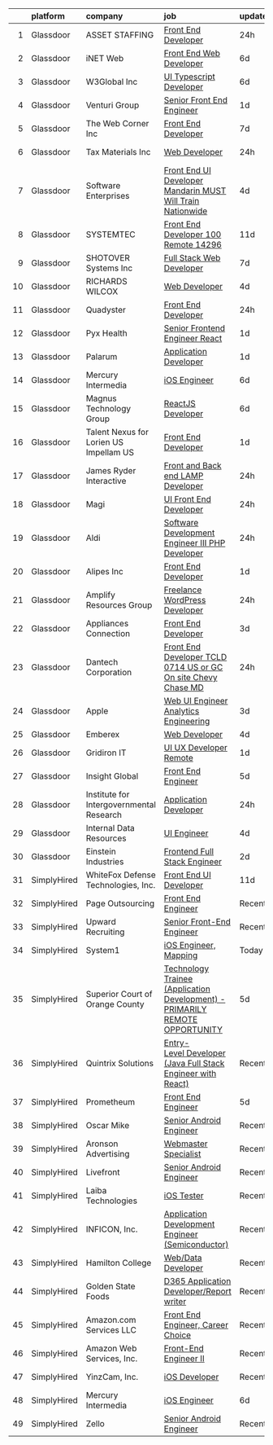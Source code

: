 

|    | platform    | company                                  | job                                                                                                                                                                                                                                                                                                                                                                                                                                                                                                                                                                                                                                                                                                                                                                                                                                                                                                                                                                                                                                                                                                                                                                                                                                                                                                                                                                         | update_time   | location                      |
|---:|:------------|:-----------------------------------------|:----------------------------------------------------------------------------------------------------------------------------------------------------------------------------------------------------------------------------------------------------------------------------------------------------------------------------------------------------------------------------------------------------------------------------------------------------------------------------------------------------------------------------------------------------------------------------------------------------------------------------------------------------------------------------------------------------------------------------------------------------------------------------------------------------------------------------------------------------------------------------------------------------------------------------------------------------------------------------------------------------------------------------------------------------------------------------------------------------------------------------------------------------------------------------------------------------------------------------------------------------------------------------------------------------------------------------------------------------------------------------|:--------------|:------------------------------|
|  1 | Glassdoor   | ASSET STAFFING                           | [Front End Developer](https://www.glassdoor.com/partner/jobListing.htm?pos=127&ao=1110586&s=58&guid=00000182cea5368eae1994e35df76ddb&src=GD_JOB_AD&t=SR&vt=w&ea=1&cs=1_b6b858c9&cb=1661324310591&jobListingId=1008088639664&cpc=334ABAF5D42DC775&jrtk=3-0-1gb7aadlukbn7801-1gb7aadmfjm5f800-95b562688a9fa1da--6NYlbfkN0AJKXzIKBK5A4Icsd-X245WBxvNnoj5lZwbXMrU7Kqokpie1q6NXPPYrRfUeJUwIsSVRVE_QNO7il45Mm1A1QQiVF6QBC5z8HIItpAqODfG4FLj0ekRzrWgr-VGjC0OI7jktkGBnsU2cWrswXhFEr3sbrHLXNk_UDg6lLDb2K6zTDi7_KB2meE89ImOIaS4Clrji9dcBUX1p5rP1TvoPmuiu9ABzTsm8HROKhDVjxnspsbEvQD1t80Lt-5rkEBH7A1_Id-yi9BBeQQ28qdei2S-lX0hRI_DhmjR2KZZQhcPlcEsplkqBx2DB6Jx0xWPDSi2wUm_7Bn9ZR-LY6Ft1GJkVEsnuQh5o6A2qE7SA-W75yGDTYm3kdUfFoJSsPOfGjezqi1T5cECXzcOe9N3w1y0uSy-zBnOwxHh-fV-vTyLHg3WJJt7abA_5EOcmkVtb1r8LneB706vGWA--BdgCH3vhJn5cMhjcqKW4RRf2-k063m-YGUMVxkVE0p-lfHGnVKwtMrRxQWuEg%3D%3D)                                                                                                                                                                                                                                                                                                                                                                                                                                                                                                  | 24h           | Remote                        |
|  2 | Glassdoor   | iNET Web                                 | [Front End Web Developer](https://www.glassdoor.com/partner/jobListing.htm?pos=122&ao=1110586&s=58&guid=00000182cea5368eae1994e35df76ddb&src=GD_JOB_AD&t=SR&vt=w&ea=1&cs=1_6a3fffe2&cb=1661324310591&jobListingId=1008076715423&cpc=F5E96E35A1725171&jrtk=3-0-1gb7aadlukbn7801-1gb7aadmfjm5f800-e1afe08bf094d9c3--6NYlbfkN0D4nuovUOU2dPryPr7-xanE7ZFWASvaSyNm3BqXIbrO0npDAFoAgEQsIqhxzWfd8G1kl1grHJh7g2HREcdzD7LBxgPRZeggaHYtWi60JnumK6bENs7eqncqBihIPEPLH3R0U1ECBzjNcoZl_rX4BoRnl5Toa5PfKd3LVBcbntWZM5T9bZqSaYpCsIpSkS2OWyLi9L8jH2pn4KkPTTnF9WdJWM51c5qQ_ASvQO9Dmv1iV2m3KaYra4-mEku3Jr67YGVCDZGEHVAhr9UcM6ToT1NWhulVOiUZjHaqTre1hGfKYZomaeDNuW3m7xp8ajpCjZ6DsV447T4kP2l4pNZN4HfliAQpn69pMSO5Opb49tzoOsuOvaBoUrN1B4JUBMxQBv6K907P_HKkNTG9QvToL19QUTAuYxYM8hWZ88llI9lhVcFFxtpFsUZdinA8pIx_Zrjt6oHoa3IaOD1TDbW7lMXRRxDwDsS_XozmZuds_091CykDrZP72C-01ombiCj69XQ%3D)                                                                                                                                                                                                                                                                                                                                                                                                                                                                                                            | 6d            | Waukesha, WI                  |
|  3 | Glassdoor   | W3Global Inc                             | [UI Typescript Developer](https://www.glassdoor.com/partner/jobListing.htm?pos=126&ao=1110586&s=58&guid=00000182cea5368eae1994e35df76ddb&src=GD_JOB_AD&t=SR&vt=w&ea=1&cs=1_7883515b&cb=1661324310591&jobListingId=1008076984248&cpc=AC285F3A3ECA6BB0&jrtk=3-0-1gb7aadlukbn7801-1gb7aadmfjm5f800-7eb5e0fa3ae37b89--6NYlbfkN0DQr0I1mkHTYCHIQl-Z2q2GFo8_WIakD9g7JG9Jpso0F1szWHTNQT333qdHOIIMC5UgfDLxz8-ogLHAOCzTqh250a8z8rF1mFpfUtxGhvE-7e72VsuOXyqCZN1bjgUFNIrdl4JVhVrlrSyNgw7h6F0Tlab1nqveFIrEOMwL1iobBJD-voIc1MGALDfL_nSHFr83kwK__L2WADBl5JYON0veLLXXRuqg_qbHBVsve5y3wpfkbAbG2FI_A-gVrRLbEYQZn_olVk8pDz_NlVU-j5QzTfg6mLkeBmlLYJUhblMvMvhEU311oXy6oJhQTPksvWI1tb6Aerbaj_QRiadosjJ0I33C1gFkdqpyqDGn003M0HVa2FwclIYqhjYNyx2f-pDauWeKK0xCNf-GOXH_wRatMo3_ICmemaetWUc5uJ5_4lSIHOQ8aakdm7SnzW0o_qFnzhyu_0TBrGMFcilt4Pz2L_4NNtMZR3hPKSkQuaLLOmwtbYjiwhPO5zBSKz6J8-iyi99lxylxF1xbVb1GCyZ8V3g4Gqe5mJi3HVk7sDAirlNzH_JBrAunr4eym46q2zgFsIA2XlpY-40zvkoblTHB)                                                                                                                                                                                                                                                                                                                                                                                                                          | 6d            | Remote                        |
|  4 | Glassdoor   | Venturi Group                            | [Senior Front End Engineer](https://www.glassdoor.com/partner/jobListing.htm?pos=113&ao=1110586&s=58&guid=00000182cea5368eae1994e35df76ddb&src=GD_JOB_AD&t=SR&vt=w&ea=1&cs=1_d702c424&cb=1661324310590&jobListingId=1008085897055&cpc=45DC3EB807283E85&jrtk=3-0-1gb7aadlukbn7801-1gb7aadmfjm5f800-92df79af4ac2270a--6NYlbfkN0DiMBqcaSMT8lrn_viPgFID_2aewekq0duxyJS2DdWDl6I0UnuoC7mcAdBs-ATn3cQTvSNqopEyqdcJZKsRzjnc83Ap_hz95iKF90VetevFzWL_xI1-inSETAN_iCtUuSpFj-UIcsQqsd4Zubg21nbBqj9KRYk3Bm7kavfNWcDqxW9AWj5NafvIG3i9ZvTO10tLykRH6unLPoSBAHd-LEda8C__i2dimcVVwymcNFS5ViYRxR8fPNVW3_UFQ8LyN-CkLZHVMJp0Gs_ZcZydIcEgcRUJymfQZ6_EOVANqesON5FXa39_YdxtYdHa_syp0UWog45Nh9oEkFmZQ_ARjWPVjObkGyTqsD30a6F2c-h9NEtkF3ObhO5nzC0DHbEFA3QIhpCbXYG779PCuB_WXwuK-QvAOIP6pzeHCz_3ZCCPARx8WRtumInthJVTi5n_adMci4l4VNMouyFbA-GTM817CjPSXgjAIRSdZrmwGRisGiw_NNiNHvIaowzDg5AreKXfsJ07ZSWkF66r5zbvqvir)                                                                                                                                                                                                                                                                                                                                                                                                                                                                                        | 1d            | Remote                        |
|  5 | Glassdoor   | The Web Corner  Inc                      | [Front End Developer](https://www.glassdoor.com/partner/jobListing.htm?pos=110&ao=1110586&s=58&guid=00000182cea5368eae1994e35df76ddb&src=GD_JOB_AD&t=SR&vt=w&ea=1&cs=1_c80d60d0&cb=1661324310589&jobListingId=1008075004536&cpc=C3517E2410EFB392&jrtk=3-0-1gb7aadlukbn7801-1gb7aadmfjm5f800-48c353dd0c5ea62a--6NYlbfkN0BstpAt4ytprbiY73V67hgGcfMl37EARYc5y3kMtawt-TF6Y0QC3ud40bvdLQHO1r2IsD_jNiyYF5xDtIvpVfP42YIfBXGI2665V7-mWD_5MhpG_9RwpxekNMVH4TKY8zzoSyoyrNkmdakqfJ0wDWDMeuSNUHi_MaVMobHjCmLnJOoijk4DOJbfAUB-zNuw2lLmqlP0zhyPZfZ9QTmctp8q5t3PjHFBg202X2ROqEoMoKMqWQGXznw_HzdQ-27rI7uYsWIH7Ih6WwrkcXvXWTZ4fUWWzIebTriFb3i-q87bRytewqvZlegwJ4jHhGzsToCvYch4y2yPBT51-g2AvXAGy8NoikKizgPlF5JHZa8xWwwqBOSSoWFvd0wJsjH8l7mf3u_3XAi0-PMJG-WssO7XRCmSWtbajZVpHGerynMgmhxS8xAUY30QXwIZVxVsEj06QgbqRwOKlblN8x7kGpD7WZplet1tl4_8bB-oMIEnigkW9qBbNG1jHM7wObCIIqg%3D)                                                                                                                                                                                                                                                                                                                                                                                                                                                                                                                | 7d            | Sherman Oaks, CA              |
|  6 | Glassdoor   | Tax Materials  Inc                       | [Web Developer](https://www.glassdoor.com/partner/jobListing.htm?pos=108&ao=1110586&s=58&guid=00000182cea5368eae1994e35df76ddb&src=GD_JOB_AD&t=SR&vt=w&ea=1&cs=1_738a211c&cb=1661324310589&jobListingId=1008088820343&cpc=2187E14FC6F1B769&jrtk=3-0-1gb7aadlukbn7801-1gb7aadmfjm5f800-ff904f0bc59ae959--6NYlbfkN0AY4guaBc_odNxnJHTncvfwFu86WvDwtbc_K-gSZc1x5JgWc1BUXLHAplRWsZ1pMzS_RbXe1-vUGQASMKOZ1GMhwY2WeQcEr5Nou2k-pCO7CgkWmcvIFPrN8OM7i3OlfX4GR7G7HFyM4uqrS2L3ZS5UDOBwzfslnndA3BG668KOMYx9uHsLJDWyCa78kBsr_nDHV579G4OOZazgFZNa-YOJxIF7f1jjqmAVDsxSbiKZPBHbtfgGqwjIVqkL16W3NvcFYHnhR00XO9CHGXGLZjmm9TTFK_JuVr4vzSCHyofU6x-EWyQ6gm_L0HBJ0unIMWXhyPw8-zFTMbT3PXyJPgmEn-DRb78-deq1eCC9MY_FIF-dasnsB2zyDP0XQYi8eWq1SCi8uIsw7pQq3pmAeY_lqDPXo4at6ZDguGNf6dErSA9MERUso73deqNbW4hG60SBic7Xqfm3ZiEFYDtsl1f9wLlhg-6L7RMJnuo8NimlpY5qF0i3zV701qnRwNnB6u-FQ2A5xDq0VQ%3D%3D)                                                                                                                                                                                                                                                                                                                                                                                                                                                                                                        | 24h           | Minnetonka, MN                |
|  7 | Glassdoor   | Software Enterprises                     | [Front End   UI Developer  Mandarin MUST   Will Train   Nationwide ](https://www.glassdoor.com/partner/jobListing.htm?pos=125&ao=1110586&s=58&guid=00000182cea5368eae1994e35df76ddb&src=GD_JOB_AD&t=SR&vt=w&ea=1&cs=1_f3f121e7&cb=1661324310591&jobListingId=1008080649477&cpc=FB7E4A1762AE5BEC&jrtk=3-0-1gb7aadlukbn7801-1gb7aadmfjm5f800-0631e75877d32927--6NYlbfkN0AHmj6r92eo4pY9DVaC3LlXrvcggUKFOutqBW8LAG9ouib6sIYkKIODev7sWq2W3HUvUa_xKVz02-qQN-J2Xd4_-BJ-EmrxU7i9q5imflsmEJWZyZCcTKwa1qk4nL6itqn7PqlzM6U0ghmJooHcWzEPBmpTSprOw-tJk2-ip_YLCeAX-cPs7PaxExGP_LBun0sO-794D7Gxmx1cODjswjOyrpAXfLj8-Mkwd0x2aN-qGGL2vPO03UJ611D6ZNyjnTRU5artWU1Mke5OsCBy5Yaghsr69kNalmVYmdC2ThF3mEBjCmyngV16Mro52wuOLrxvGiuc1POkadYbj5wB5gtDYgxFAFnWa1qZbaN68bdorzz4C8YMqr-y02wtnIeyTWYywmMfLSEjCnY200Rzq8WuPwjHonVVz3zDxrVlGtYmfP3ZmmVChHKWnnxAFv79ipFI8Xiwlors4nlrE__DPED-vstHTV2eHq8HGlJuxxDZuGArMj9LSSjfNG1B9s2AF53bVGSU8xwD2JMS7a5gsR7DACUWaZVKV6kIMj3O8u3nY9FGP8OdQlM1)                                                                                                                                                                                                                                                                                                                                                                                                               | 4d            | Seattle, WA                   |
|  8 | Glassdoor   | SYSTEMTEC                                | [Front End Developer   100  Remote  14296](https://www.glassdoor.com/partner/jobListing.htm?pos=120&ao=1110586&s=58&guid=00000182cea5368eae1994e35df76ddb&src=GD_JOB_AD&t=SR&vt=w&ea=1&cs=1_f5a02abd&cb=1661324310590&jobListingId=1008068419496&cpc=654405A9B1E0A9F5&jrtk=3-0-1gb7aadlukbn7801-1gb7aadmfjm5f800-c802474de153f533--6NYlbfkN0CNeHUGD7Ue-b3jekiDNDEjo8IY_lj4hSgB0hvmEtWZMBpDCaCGlbtOmcLf53Zw-H2qYkxYRBy8xB7fSljhdNLhtpk99JtVkv2rWa--SfTlNuyEOGlNXQXxswioE7Y57ILvSqd3s2Zg6KUtJWFi4C9sOkwD_WZTBQKgbBIZ_UGbYBc25CTqrSaJchDjp-gAWbZ9J_61j_SNngytfcvbRMOuSJw7eBCCUCTgMSRNgwye0IW_8W6CeHSvuDHeQuyBVMDMV99oUYV47AqkWV3oMFIitYlIJflWKRbqFitfK2foJY0s2iIhW8ANY34RTyFViuTmF_mNExguyFbhFb3RQTIjzL6MBzjI3w6h9ytlzBf3aX9DX74oTWB2L3O4kckIvfRvobzpDrPCuEt0pobZYl7WeMc7oRjpXcXb0dTQeFlbYJOWE8so-pkc7Sb1iaQqwb8grxm-JxYbqnamoezMBvQp--cFi5iUq7BhYgNC3K9M5oyGPr1vD1JlKLg6ZBfluBUhIT3jaQSPKfFJpUv2hPCZ)                                                                                                                                                                                                                                                                                                                                                                                                                                                                         | 11d           | Remote                        |
|  9 | Glassdoor   | SHOTOVER Systems  Inc                    | [Full Stack Web Developer](https://www.glassdoor.com/partner/jobListing.htm?pos=104&ao=1110586&s=58&guid=00000182cea5368eae1994e35df76ddb&src=GD_JOB_AD&t=SR&vt=w&ea=1&cs=1_82087447&cb=1661324310588&jobListingId=1008074138955&cpc=41F4513DE90102B9&jrtk=3-0-1gb7aadlukbn7801-1gb7aadmfjm5f800-2d895accc135362b--6NYlbfkN0DxCZnDliWW_rcfMLoVO_wJl195BLjL9Hk8YTc5obIwJog0nCMHC8jWpQDOTd4db4w_GGHYxVVMXi6y1M1mHI6o1uxsov-4lWwoolj_XfUd7HOA09E6u1eSmRyNIBnwGz69pzdqXzIhT_M5Sr4xt_uMbVy_96C_07Yo99bBhBrJHvDqivjbaJRnyi9QIVEBtqf86DmU8U4AbFSLc82cy7XQmpnH7JQIUHeFfTuCFAC6hTzWh2y_3SY483uyh3Ny4SWw30Oi_grcG8wQYF-F66DbEqc0rRE_iPuS4mWGe_1Ecj1tihQVhA0XLs_NYJEWfIHswnJEOPkMaY5XunKxx20V2RYe4O2DoFduWoYMg3rmvmx71LK5RoKM_ukG2Xhr5G90U970SNjOjr2qou6sDN1zrCMzqY_APoMjbLa1pToY2eMu31bvyRCjKHjjqDqdixnz6_XnNxU-4y7doFLEEKqJuv9nPvA4sutXwXKS_7JYrap2SKoo_F4tKunkp6I2Rlg%3D)                                                                                                                                                                                                                                                                                                                                                                                                                                                                                                           | 7d            | Boulder, CO                   |
| 10 | Glassdoor   | RICHARDS WILCOX                          | [Web Developer](https://www.glassdoor.com/partner/jobListing.htm?pos=101&ao=1110586&s=58&guid=00000182cea5368eae1994e35df76ddb&src=GD_JOB_AD&t=SR&vt=w&ea=1&cs=1_3b3ff4e9&cb=1661324310587&jobListingId=1008081450904&cpc=9E934515C28A9103&jrtk=3-0-1gb7aadlukbn7801-1gb7aadmfjm5f800-ae4ab351520d5d84--6NYlbfkN0ChOkzaZw4M5i8SG8WcReGC6aez5_eyH2_pm7e44sMAfesc8e6EPx66nlU4ywyPC6az_M9EiFSInG6bAEFSVlMIaPNhmx-LgXutxLjSQyr-Qu_wPGUNfHWqp9vmq13UxA8ySTpfZTm-R0djuHPxe_atlOKqcf43fkExZZXqjHwDjoBx3hqjglgeRpb71ewAyRazKVMHCE1s37C_hDv4xNg2TTEcq3z4L1ZtsKHDfg9K_cOaQPOBHrYTm7fQbw6295XghmPzFqFstTQHqLBNT5GT8e8HQ-MN8qYubSEqDmMnVvJy-Co_ynBhy4Ro-6D6A7hZ00mOllUi5dmnRMr19iqjhvKmxFa5fs0Gx-_9oNYkCABmlOvIaE77jGU5wqlT6CIj5U9RUE9NciqWhefuKUi6oSa0_3-LUGeIrT2xb0qcuqGyaw0SRo_-epor6xoD572PV4GRv8X23j76aR5Vv00X0oTfSVcWnWp4XNMvjtePDbNodGlhcAmFGj6PfvX5eN0%3D)                                                                                                                                                                                                                                                                                                                                                                                                                                                                                                                      | 4d            | Aurora, IL                    |
| 11 | Glassdoor   | Quadyster                                | [Front End Developer](https://www.glassdoor.com/partner/jobListing.htm?pos=114&ao=1110586&s=58&guid=00000182cea5368eae1994e35df76ddb&src=GD_JOB_AD&t=SR&vt=w&ea=1&cs=1_e86a35c1&cb=1661324310590&jobListingId=1008088570212&cpc=9FE5D8D7282D4400&jrtk=3-0-1gb7aadlukbn7801-1gb7aadmfjm5f800-58df7d7b07fc516e--6NYlbfkN0DeXU0vMxLyKhfauY-dgUBa_3v1DHLtGGo4EP_Dl8CiYxWmGmi2SrY3cwmigjfOHJEUxsh2R2-Oxufci5_iYQSJmV_7O4cYuo0GnKaeoQNNE4c0iv1kbe8WCzzhSATiPYcHtIEHbRdcB2dcQAKTXnCKvBxFXcU3C3bvF1R2yjxGBvewBU_LYV-YFHvWgHsTLMwPb8_ZRQy2bQDyg1coHOMHSALmqECv2Q0R1WFdhDG58aLMhmsSTm2BBg-mnO_EdBILCxeVQefX1AdGbaRofvADjuM3bNhK6MfAqGF08rF-FFigzBnxpNlEm5-hwR3snjnks0QCsktcsm-p-_Tvqv3HicIWCHkVQviuC4ggGWMWL-d2Mdh0vGbgx_m7QXgNk7J4zC_8k0aDCJdiCkja5reja-HQM1Yw8RapzaMypkyL2pH1gnzyMo45JUICAJGIPbG0bqSMpFnA1UAIPj2O5JD8TjM87toczN9BTVua_-pKmis-nvt5XILjL2IwMb4ZveToRy09nrVjgQ%3D%3D)                                                                                                                                                                                                                                                                                                                                                                                                                                                                                                  | 24h           | Moline, IL                    |
| 12 | Glassdoor   | Pyx Health                               | [Senior Frontend Engineer  React ](https://www.glassdoor.com/partner/jobListing.htm?pos=102&ao=1110586&s=58&guid=00000182cea5368eae1994e35df76ddb&src=GD_JOB_AD&t=SR&vt=w&ea=1&cs=1_c2e0649b&cb=1661324310587&jobListingId=1008086409442&cpc=149B3D5996025BBA&jrtk=3-0-1gb7aadlukbn7801-1gb7aadmfjm5f800-d610e395eb3bedaf--6NYlbfkN0BDEqo3--DVc-muy2H4VdRB4G8iRGn1AMUyRysTnvI1JCDrBMuDD3ZhpQMYmQGHQH1CgrkJlpzv0YIvuozArQQEDTN3IhzX6BW5CITqs1LN1gU7-Uyh5aBEdYlJ138WX6fPuWf1BY_M__pgmTes4U62Cj7g37Tita2iX8IAlINw0ZHSdeEfSP9r8M_6BrMvM5eiMiM28HqxyrOwxPIBOqIiql197oOSazrqRpN6SjsRD1TnPQTu4foQ-Ir1iqguRcvdMkwaFsCzXDQagm9A_Y8gHJ8hGTHsbRt3Xiiuqqakag8ALGdKJizf6kNXbSoBlbNVtma_AbKq6xZUzjbGhUIBfyZkblt7tQUL9ZfDpx7QARYsoOnA7lEewUA6HzWmckIil35xifBKNcl6Z37HVcbuUCW_EPH7kGjgOplICG7U1wjv1nm93TYauKxsZEM8A729QDdWv8GRoxV1Hzr7JiMkIpkEdg7JCuQjOKJp8vCcfuGh3mPpxdjhT1E7B0BvN8Q%3D)                                                                                                                                                                                                                                                                                                                                                                                                                                                                                                   | 1d            | Remote                        |
| 13 | Glassdoor   | Palarum                                  | [Application Developer](https://www.glassdoor.com/partner/jobListing.htm?pos=124&ao=1110586&s=58&guid=00000182cea5368eae1994e35df76ddb&src=GD_JOB_AD&t=SR&vt=w&ea=1&cs=1_5b6110fa&cb=1661324310591&jobListingId=1008086025446&cpc=5EFBB0462F9C6B7A&jrtk=3-0-1gb7aadlukbn7801-1gb7aadmfjm5f800-504a058cc16d6a88--6NYlbfkN0CTlDyyS2IX0w6BmTx1zHmh4efIr-_bHZ9i9LOi1sQSrtTqBld0ROfHpg3TT5NSEQSz_3JFlriBKLcA-0OGNq1HeuBIjyNAnOg_qGt1uvILblG8Hfsd3Wvf1qkBdPWiKbcu9E5g2_0Zk29LEW5krUsJbCq2dTjJlrI-Rwyv1vL0Vsdm5QO-BbwG_RkBkmxYM9K8me4slyfmEBuDlwITCk2IyWFWJPLsm5OYy9yHXzEsEa6Li53s0GxPzy4RjRxPxREsKJ4OmlL6ULvDFSd09HM_nMLjw4HE90m_kR3agoOLgwqQafrqNbvbBZgrrFJCiSlVx-tTDjpZv-sON-ACmDZtK-0jT3pZOIDNXSgl5zblE76Fzxmb79pGpD93-mK8Mu2wYq4dDZZyywDRWe6Gb3mjDTnm-TNWUrFsljjO79GJJtSMp1gwJZPEylBlUKwPo_Yi7mbm-BjsFL3hG2KpzQ-CmSSMkoi11LIqF3WkBTb86t2FEzDsgNdyuvh0FnPilAc%3D)                                                                                                                                                                                                                                                                                                                                                                                                                                                                                                              | 1d            | Lebanon, OH                   |
| 14 | Glassdoor   | Mercury Intermedia                       | [iOS Engineer](https://www.glassdoor.com/partner/jobListing.htm?pos=103&ao=1110586&s=58&guid=00000182cea5368eae1994e35df76ddb&src=GD_JOB_AD&t=SR&vt=w&ea=1&cs=1_b878c660&cb=1661324310587&jobListingId=1008076136955&cpc=1CBFC3E34E2A31FF&jrtk=3-0-1gb7aadlukbn7801-1gb7aadmfjm5f800-b47ae40df0f9e85a--6NYlbfkN0Cp_WSJKd_Pz82imZmURPbhd3kYBsiZi4lpMLOH6vOlLPzokIxeo4E3F4xOQambd4--pyPe1rb1tNFMVvuWJilBPmEHBtb4FOWf2iaHFnU2gYgmWEx5lbC9IvpM5GttvCFqq9MBjwz0-PM8WfbOGC482exjsPIVnX9T1MMUcE0kr6yFADdb7FrViRCycjX4lZTCyI2Wv521vGGIo2aokaGqNLOfNX1on6i5oI5L75PBcQHPZe7LmGEdp4XZvEmTcult-cIHO4kEO8fGJpcCoDaPzPkR-ZsaphAPr-LLzhoGcW8X6PTn8o7cNm06wNB9y-Ey3Sv-V6nRkBBOcGdvhZ3zuZUQOBuSN-YssGzaJ7mACJ2A32Y4s2LYAFA2flXZcDb4oPzCoRjsHF1-yFtg6EvwePFdfGmwmlrMvB9kb4kY-nlPW6NOdF6n22iosub3pye9j1yeajTWecMkPei6PSLcopxSImpeWb0Dzo1_mlEedxlvlmdVkV0n)                                                                                                                                                                                                                                                                                                                                                                                                                                                                                                                                     | 6d            | Remote                        |
| 15 | Glassdoor   | Magnus Technology Group                  | [ReactJS Developer](https://www.glassdoor.com/partner/jobListing.htm?pos=107&ao=1110586&s=58&guid=00000182cea5368eae1994e35df76ddb&src=GD_JOB_AD&t=SR&vt=w&ea=1&cs=1_d085178e&cb=1661324310588&jobListingId=1008076695034&cpc=1160948BCBA38B5B&jrtk=3-0-1gb7aadlukbn7801-1gb7aadmfjm5f800-3a0a1891d0d5e189--6NYlbfkN0DtUteQRno8tGOkK9yi4CzxFCLHnSujm5-DaNf22fRcqDz57Rm31v8dEP8M_ZV-VgfSYxkIEpBONLzkBp-wpqvQXH3oMQwuXJALoHqw1rFSN_XLHf58eZ5V36zTppROEAs_4K0fUhMQA7RLhhxS2nFlaHBlmEQko0uAHFaNW9hlPUWaCLMm37xJVjyB9iHf3QFpJ3IIjps6lJPvS5-MvQGuKyeEzsJ36kYc9OFkl4qCla4NtRDMFRvVNBZRW7gZ0f3AlMaxduZ5rNbIAAZlxWvlDZbwpqKNIZgyEBco-XkZiRWii5Zzp191h62b5HxtC9FBqpQaXKai-PDCrgRF1ln2cmvx5RjmK20dUXMuKmVhHVfXoH66jLCNpq4szXUpXurxq89hPSEBUz6cUv0hBY96q5ZjmX_ccEAgkZx5muiKLQjC2aro3sOWp6MOjyamA6kB09GgKPLWE2d_z0-EuaLobADqerits2cw81pZ4zD_f1ZMe4zNd9hV)                                                                                                                                                                                                                                                                                                                                                                                                                                                                                                                                | 6d            | Remote                        |
| 16 | Glassdoor   | Talent Nexus for Lorien US  Impellam US  | [Front End Developer](https://www.glassdoor.com/partner/jobListing.htm?pos=128&ao=1110586&s=58&guid=00000182cea5368eae1994e35df76ddb&src=GD_JOB_AD&t=SR&vt=w&ea=1&cs=1_e6b50bdd&cb=1661324310591&jobListingId=1008086432582&cpc=0FE1F5EA2BC84A01&jrtk=3-0-1gb7aadlukbn7801-1gb7aadmfjm5f800-ea47cf563d7892d9--6NYlbfkN0ARyD88zZa8G4fZaD6jLAgXtQ8K-B7dWBWCK8oXQKVaKig_6nzqbLjwMGuvQzHRYlPrd2Lqn22yXqsSkeG9zvlRPfPHkZVxAjTJNzNl96hQ36dba4Rn9C5Aj5mI1WS-Bi8SDthYkJBO6zjhk9D1xae_PZC2rHAW_rReOpOlLd5s8NQ6ZfNsMEgMzag2Vn3bADv8qCzmcyN7rQfmuwKtGykRXsuvbXrWgL2AI_meIq7DxabxiR8UTQsc8EZwY7jTBYufFUU6YJXR191MuG69xFEZrzu90Yyn7CtHKpgFw_AJjEdYB9lDoiKGgeqoNWkhtvMRLomzWqao48YTYNntBI2mQuJVOGq0mvWwr1aBUzzynta8cSgSGkgFaof6_TOftFKFS2yCRMGE1SsqVKU4umCx9iE9qxrO8IT-Z3wp53eihECJMUeADG2vsPtDhAo3tf2Yv3AvhMnEBttxQCb0ZBHgOZ4OHohhFN6b5UXmngalQX6_w9-8sJLiEHaWkv8EYErRv7OzPcTZvw%3D%3D)                                                                                                                                                                                                                                                                                                                                                                                                                                                                                                  | 1d            | Moline, IL                    |
| 17 | Glassdoor   | James Ryder Interactive                  | [Front and Back end LAMP Developer](https://www.glassdoor.com/partner/jobListing.htm?pos=106&ao=1110586&s=58&guid=00000182cea5368eae1994e35df76ddb&src=GD_JOB_AD&t=SR&vt=w&ea=1&cs=1_e324bab3&cb=1661324310588&jobListingId=1008088590505&cpc=E04C949A9101C6A2&jrtk=3-0-1gb7aadlukbn7801-1gb7aadmfjm5f800-a530bc4b8f6fd45c--6NYlbfkN0DzJ9FZRJl6YibZo3ks5nBsknAtPvlI2LUx2bv1oU2nwvz-1QwQg0JXAAj3pLee3VO6bCyl340nhCwhkUYeTkIfkhXRfa60sxU51RD1ZGZ6aiYEu02LM4MZ_lj75ReB6hUPbit2Dzwl5lEAMDrTy8qw2Pi4qGr9RC4teK3DVbKdCJqdTUi6SngEOgiZnKHsjlkAsHbeMr83DzNr_LvtES-_EJmY-1wMAxhxA9FZrFSMK7yieA6mIUg6sXGSRdaBtpZFT6ngXWY8U71MV-m27OZt2EGmxD9nFP-qG3rXWiySI-_0bDM-wNVTG-Jm0K_i2_i_xFoXXq_vRxAldWalJjzBEz5D789dhaj1LFin1v7zDTtxIcKizstf_kFrGHT4Somj6PjTt5utoFMLRetgKEmDPuxacwtNJL_dCIV7Y0OhscG7WhD2C9936TDnZ-jQW-6jbJoxdLJJHgJlprfQnGGq_i81Va1JnCBjrIf1vQEwUN_xEEdRK01H2p_OhgeWXPKaIC3oNjaRJw%3D%3D)                                                                                                                                                                                                                                                                                                                                                                                                                                                                                    | 24h           | Delray Beach, FL              |
| 18 | Glassdoor   | Magi                                     | [UI Front End Developer](https://www.glassdoor.com/partner/jobListing.htm?pos=109&ao=1110586&s=58&guid=00000182cea5368eae1994e35df76ddb&src=GD_JOB_AD&t=SR&vt=w&ea=1&cs=1_db551a79&cb=1661324310589&jobListingId=1008088940334&cpc=48B9F4758953335C&jrtk=3-0-1gb7aadlukbn7801-1gb7aadmfjm5f800-a26156e71915e941--6NYlbfkN0BxkLIcfe0oqaYINownie861a0BJtkzmJW-WyGv8J0JYHtoKWOCQUGsoUo8q88aN7-tgjiKYluipxTU4Q8iLcpJHV7tU81SHkFLhF1sYT7vvxfSGxeAB_NcLwwwlaYQ-eyn-RJqun4zBKG5cTK15TDSjIzHc_ASQtPu1Fn2XdePEsKjPBeSNEyYyeLUuE1gfx9kUejowGt2d4ng3N-91XTyroAerCOj7UZ0C7fz0JCQGneLDHoVpZ_9y9FAQ4nvgz7tZerm8eHL_JfV8lsZZg5Orsf7VcqSucGrrY1WDaQdB2u-9cdYkmQY5g7fwgacjaP1U2fcvw-qLR63hywtr6LTdjVtGin7RVI7hoi9AMi6dZgA0TmaiOpzCqQ3PC_hmLTL1bpC_d9P7QqIS8J05rPjb3bfF6JLoleAAV-aTN8WW7DLyXGZX7_xX4PuW312H1njgbLCunvl560tTWMizW_h2NVrqW9AP0wzefUdqwmCBPlOe5nPfnqoTPa0kJjrDv4%3D)                                                                                                                                                                                                                                                                                                                                                                                                                                                                                                             | 24h           | Remote                        |
| 19 | Glassdoor   | Aldi                                     | [Software Development Engineer III  PHP Developer ](https://www.glassdoor.com/partner/jobListing.htm?pos=123&ao=1110586&s=58&guid=00000182cea5368eae1994e35df76ddb&src=GD_JOB_AD&t=SR&vt=w&cs=1_30073b7e&cb=1661324310591&jobListingId=1008089650962&cpc=A65DF3A704A48F9B&jrtk=3-0-1gb7aadlukbn7801-1gb7aadmfjm5f800-689536012f917365--6NYlbfkN0ClHNp0ZBjKyc81wQMevommuJ-J0v0HsQ54qzXihA8FIYR0josEAaSh8dCOotcG3LSyyXbg_f3IPDcUwvcrFDz7S0cNWC_J2jUyEHQGoZ5lybvnrJscNoAtMzec4qiFm2UNy4ZoQyQ9-anjoqBjvJL32SYoYr_GD7Q9i4ZNhpxpsX5ynkhpTkx5Az5bqJGmTRJJhIhB8lqPf531Xc63ZyZXtaUF7xjdIAhc-5PixrQyw7SXGYOAZrzTurzg-4wBQOPgVot9lpnwWa0kU_-MDkYL80kTSuvH4Y83OWbTRCpk3jIUA61p2zxQSeUuUyHOZgfCz-jwKKCVOIYBg45hJua7G95eZs7Xs8WE8mqrs9QB9bDdotUXcnXbiMAZGrImqwEEG6tR-mSZABZ0C5zySKQLlV_zV0q3ztAIJuD65Ws5z_nI8S0ojAHReBZ__snmC2Q%3D)                                                                                                                                                                                                                                                                                                                                                                                                                                                                                                                                                       | 24h           | Aurora, IL                    |
| 20 | Glassdoor   | Alipes  Inc                              | [Front End Developer](https://www.glassdoor.com/partner/jobListing.htm?pos=112&ao=1110586&s=58&guid=00000182cea5368eae1994e35df76ddb&src=GD_JOB_AD&t=SR&vt=w&ea=1&cs=1_279a8a65&cb=1661324310590&jobListingId=1008086452334&cpc=FA84DF7EA1EC2398&jrtk=3-0-1gb7aadlukbn7801-1gb7aadmfjm5f800-dd50ab65ca772db4--6NYlbfkN0BKgzQyzTF1Q9mOsR1amaS-juVGLjHt5Cdom-gEF9y-xZCaN_qau0nZ0gExt_TzUmvAKrF1faAxBbMVaw7f7lXQMMmqnkGF-0swLpdgNs7e2tC6WxId-zLBa6V7dOqxPJRsCLjtP3CvMMalCK9hZD2Wf8AeeHkwMICNUmw1sTvNoRMOBOO_zjxndrznFS7TOE4tLI_5PCJ7iCzjxkfyCO_-PClWSKH-Y_n-PpibsLfwdBMy5h_guq4hNCf5h3Aey5UR67HttVuvzGTC1VKPPqkNNIz05QF1h23z5V3NYzSWLIsoDFSkm8wGN9lE9rT5f8rpyftBMMEAQ8m_EYuOy8vPkZAEyoKW3GrC600wMgotlI1SpsrkdhJ4yJnoY6RypUoI6LT1UWfoxZ2RlCOBxEPQenT4tmsCYKb_S4292PXlo_9CtQjmGxMmom7krhaH-l8jD02ZLWNnPaeVqRwn9TSkrWLPiz8jclWRyh5Tjt1yzgFWXPkQXMUd5dNAWya6NwM%3D)                                                                                                                                                                                                                                                                                                                                                                                                                                                                                                                | 1d            | Remote                        |
| 21 | Glassdoor   | Amplify Resources Group                  | [Freelance WordPress Developer](https://www.glassdoor.com/partner/jobListing.htm?pos=129&ao=1110586&s=58&guid=00000182cea5368eae1994e35df76ddb&src=GD_JOB_AD&t=SR&vt=w&ea=1&cs=1_3fca0874&cb=1661324310591&jobListingId=1008088489327&cpc=56632219D727AB75&jrtk=3-0-1gb7aadlukbn7801-1gb7aadmfjm5f800-e513be86f98a4585--6NYlbfkN0Bj_yAdXqV9sNZMluD4W1qDiC6ik-X4VekuI90LVrxgbI4Gf5_Cled_dkAKxhRTnDjVE1LrtBAzXQbnOqcspvsV0bALkh3kf9eYg4yaTgF8Go8jEHJXd1Av78MGIHADYk5Jyb7llFQ0rHQrlZyYYdRrn_JVmv3wetXmBA0WEB0ZVWEwOlrB45-grRAc9VTEnL-xAPG6Kim9X6tkWIkMflnytLG4CXX2LiU3bFXhjyok_NstosuEM39EAYd9y_8rdxwaUPe9_d0XgLWfgtRWxTmTN6A5GTW5dxHsXZ-K2XlvnyiX-QO9YxjgA-OSJw1nCY9Hy0WS1vfHIjKbyaLz7bh4B5co_S9-woMrLc8D27yZ0nJLlUQ2gqc8uyFDsttz3hp18O-hy0LtTBvXlzwpOWOnc56xT1wHArZ7tox51rZfW6S0AIXFooCcc1wNJNIo4KgLiO8f8dJwtjbl6oh1Tii8ddyT9kUjCLOBsJy3J23KDQbn1bdHv67iGTCLw_4EVn1aLSQBtTvfQQ%3D%3D)                                                                                                                                                                                                                                                                                                                                                                                                                                                                                        | 24h           | New York, NY                  |
| 22 | Glassdoor   | Appliances Connection                    | [Front End Developer](https://www.glassdoor.com/partner/jobListing.htm?pos=119&ao=1110586&s=58&guid=00000182cea5368eae1994e35df76ddb&src=GD_JOB_AD&t=SR&vt=w&ea=1&cs=1_edbdbed1&cb=1661324310590&jobListingId=1008082487554&cpc=1FDE87803EF93CD3&jrtk=3-0-1gb7aadlukbn7801-1gb7aadmfjm5f800-fff52c7162c9839c--6NYlbfkN0B7asqLSFTVh84QNhoMZnykEkqd3VzFRgpMd30Tm6Y5VENC6MLRtzziPm8JMKUXcGHUSQemXTPQjO0sW2CNBVARtQ-ec8hV--TxbiMnTwXRSEboAnQUKHiiH5ITTwo2s23jlrAIea3HdeTeh0j1c6SpXIYUf3MEmoNzS7Zre51LLzh1OVlfe_5UTRYi4aicUmFj6h16yDrlmVQ5dWmHG8H_06V2OxJVrjN2x4lzIaBZ6xntiTmDBjjzNB1Y-qcZsz2Rm00c4lsPSQ1zllzJ_TfFKtFIyMpYKSeVxGPXWusNtYakND4FteRax7APStCWzMIwOZPaaYSvToZy0XkV-tV22Xu6J8Z29vo1zGl4ulqrmUw6bAfYbduqGjOm8h0fPd4oU8-xaGD3C4rauUJpcMLZmquWKjNxDZKtUJpTiUZFuN2UhExNR4A7Nx2yGBl6E4SToHCGlvG33phTpDPD7VOmvsEcHGIx1z3Msa6k_7h4YRa9YlWny_Gw)                                                                                                                                                                                                                                                                                                                                                                                                                                                                                                                              | 3d            | Brooklyn, NY                  |
| 23 | Glassdoor   | Dantech Corporation                      | [Front End Developer  TCLD 0714     US or GC    On site Chevy Chase  MD](https://www.glassdoor.com/partner/jobListing.htm?pos=105&ao=1110586&s=58&guid=00000182cea5368eae1994e35df76ddb&src=GD_JOB_AD&t=SR&vt=w&ea=1&cs=1_01e57d11&cb=1661324310588&jobListingId=1008089280526&cpc=C17E88BEEFAF6676&jrtk=3-0-1gb7aadlukbn7801-1gb7aadmfjm5f800-2817f9fbb455c2ee--6NYlbfkN0Bix7FBf67wPreTmEV6iJoPjf6M7sWQRdpx2Wb_2_BACGH2fKASdH6doEVuXpIiK16DtrwD2wrqZ2urHK_KZ0zZhl6CDoYNsqMSGsKpGuM7eYp6PmafUbJpa2pDOE0ITBfS1-LBzyJdK0U2fQZ1lxjQEwJQMC1rmmkI9fKDw6yFfn7yh-RgCGNQxmh0eBtwALPBwBITQmKHgnMb5YkNiu7ZB4xhDwcpxH5NvSN_pAHFFjBXDatNiSK58AhcUpxgesXEt6B9bBnek6NXqCRu9DxVAmYWbqY6MPqidBmyNul6TZ1ZShqpSMS4QPnlFAR2-2hCXiqDUStmIBJECyR0xL_6wPKd-tsmUQKkkhqz1qzf6tdYbxzv8stUjgAxIfXkYTqxzrREVubGOleZlbK-uBmj_dG_Xnnh983SifGrDJhWAgc_0itx9cqWxWMqEWX5EeSe0QiHdo7795hpUXB9K2-V2c2tU3rjVYxrPNI-inUnmaDRRMevKSjFcvpCNj-qP_D9yIsFT0gsrA%3D%3D)                                                                                                                                                                                                                                                                                                                                                                                                                                               | 24h           | Chevy Chase, MD               |
| 24 | Glassdoor   | Apple                                    | [Web UI Engineer   Analytics Engineering](https://www.glassdoor.com/partner/jobListing.htm?pos=118&ao=1110586&s=58&guid=00000182cea5368eae1994e35df76ddb&src=GD_JOB_AD&t=SR&vt=w&cs=1_eb76e065&cb=1661324310590&jobListingId=1008082958924&cpc=C4A69CCDBB3B9599&jrtk=3-0-1gb7aadlukbn7801-1gb7aadmfjm5f800-1db09dd23059268d--6NYlbfkN0BvKrLyj5gPmtZO9T8euul8TCxuuKNOtzRJOomxnwSEodTz2Bc-sPZl1dBMH13w-jPvweqQ8T4bsSajNjX84lC8rgMp_QBgut94lZf24PwY1KZdSBDmcQPQ8QEdIEd1rWFTPXiDxGGNz6TVkOiQScRHcN9TEvFvcD7KakGY-s5sxClNvxTirrIY0NJYtF3rzKSIHFCIFKz6i-vSjBJVwTzgNR6qAhiv5OMFQpqLu1VQOUStGz4mDRkGHO6Jtua-MGWiT9DEIQk8AdO-PsrLfleborlxm8Z_sjdJxCoiTzepaqKyFoEJJA9Fyz11ADQnHBFIWRSA19pv3jQQLwih9CGadiVAjiqpyQF4VgavQBADLUJUJoMctEjay8zgTwwukIbhzX8ijXdVKXyJGxyWQkWjJcCCs_1NvsYyaNsI4Zp7zayOE6BsM48RGTALZ89mxeectbrL39vvl0L5k-Bag-gWvGkKiQjnfOhTxTtnQ_owP1ia-Oc2r046iFZgJ5m2dqbF2HrRJhD-uUaNLHQdIR7FyxQOhi1Eg-KLO0sJ07hIiuxsWDRjL0te-ZvQr7YEBBoco4_oKpVWFwl6vK-8puIqFLFdqAvOBu6_ZAoeuHDXhMnainbREcAbG0jbwhd8FP95ybmbYXG6d_bc_4WC3S4rTML3xyhEGMFfRNdqrY1iHPkFuN8v07JNvExYRAQ5tnb-d5-Pc2TiugZ6wsSJYdoAC5Rbsa93frgXyIwJWCGjbPxR-DpRg2wHR0lAtUtM-fo64I4HIKhuguoBA-OyTMetLPG2L3rcPzlojsD4r1Ar478dM7elVwVowtkSjlblXtZ_3LEpbvgQ52SLPQAdFE4nOaJd1QHeyLLEFS8RCApgTwgd4xpZIZXJp8dFLQXqBBE0BR2xenEjvTLLrWtxoiMkn5kOkqFe9hP_cR--MWXjGgLx7k5BNx0c-njq8-dZF96MTSf9HN3aXFOmqLbXpEOtqUezZIVBvOA%3D) | 3d            | Seattle, WA                   |
| 25 | Glassdoor   | Emberex                                  | [Web Developer](https://www.glassdoor.com/partner/jobListing.htm?pos=121&ao=1110586&s=58&guid=00000182cea5368eae1994e35df76ddb&src=GD_JOB_AD&t=SR&vt=w&ea=1&cs=1_1e552ce0&cb=1661324310591&jobListingId=1008081943035&cpc=451933188B21919D&jrtk=3-0-1gb7aadlukbn7801-1gb7aadmfjm5f800-7ed39853136c96a4--6NYlbfkN0CDjvy8OAkpdg1lTOTiyJf-IehjaUnDiqxoqkPBRMwwePJoc0cYAa9Kdw8O4ee0IRybw0H_FzqU67UsyfYYeI2grjAJbK4XCYrFjhx6GI42nIvN62nMtKKBCmYs_YGc6vl8-PngKCHFboeJFs7RI3FVjdoZtivQqENQ3WkzN132ZHn0zMohtASqyvykK7_ePnN2Hm1h-sJZPefrfTDe-lBl7DqUoNut4PoNP7Tf4YYc61w9tr1vB2m69aJL8dQ7RekdQYz59PAB8VpMT-GbRXCF3zYmPHKjBWTIvc9SNM5bc_pr4wNXugQhL3l5Wpze55XcHKEx9Uypkxkk301b6c8Uq7NRwqLDbW4GP0vp2ITJZXmD0UWtEfDx2RIRtskH4oq2RzJeB16KWpnF0apZsREMevrOm6lNxAr0tPjT1xhLcoyVhO8MCPDTDZ1rNSiBDPvF1Xc-z-v4nLS5QZ4GQSTGAN2cST6wpiw5P95ZVP-CwgbxD6cgo4VF0oH0yJp6f2M%3D)                                                                                                                                                                                                                                                                                                                                                                                                                                                                                                                      | 4d            | Eugene, OR                    |
| 26 | Glassdoor   | Gridiron IT                              | [UI UX Developer  Remote ](https://www.glassdoor.com/partner/jobListing.htm?pos=115&ao=1110586&s=58&guid=00000182cea5368eae1994e35df76ddb&src=GD_JOB_AD&t=SR&vt=w&ea=1&cs=1_afb06f24&cb=1661324310590&jobListingId=1008085716236&cpc=F41FEAB56D215062&jrtk=3-0-1gb7aadlukbn7801-1gb7aadmfjm5f800-989cf133b34f51c0--6NYlbfkN0CTHA6cd59lXtQJ-DuZtBHQsSjOn019HaVEc20FtZol1_8bPJW14iotuMuGn0biAaGY3Ykt2OJ6lKPSDgXvUHO6u7gS7VMDd-m9QoORYTutC6CtPh1hPmM8srAwX9C_j5huB6SmpxlE5oSfSe1EujWjaE11t3K4-v35yyqVo1XRUzLBMB7qzxnHMF6Kg5Khg-gJ-JrYeyn0XannZqST_45eZHzrHhIDiUt0TQ3eCmHemmV2Iu5xebdXuqypejAp2PA1tIZk2OOMCI9IifftqSL-GnxCCXoNbU-RJK2PcJfI8s3GhUG6lxqlvk_XLejJFsqn7YtLILTFDZTFb9Oab8azg1Yv-oUbIyRRVx4Dlq6fSJMEo7YsQ0VdSnv7MHHi2bHD0Y6iqCZASnhE9pWYbCL-50h_RqvG3M1S4NYHFnp3XyHBppBCeSVLG69l-jXjyjS7oOfQ-kO_YDYUUpcPBBph5kPSqq9M84o6NYUYoVZuGMolCwVXXwYwgxqjMQRpw_RKpXFzjd5RrA%3D%3D)                                                                                                                                                                                                                                                                                                                                                                                                                                                                                             | 1d            | McLean, VA                    |
| 27 | Glassdoor   | Insight Global                           | [Front End Engineer](https://www.glassdoor.com/partner/jobListing.htm?pos=130&ao=1110586&s=58&guid=00000182cea5368eae1994e35df76ddb&src=GD_JOB_AD&t=SR&vt=w&ea=1&cs=1_ec2cfb63&cb=1661324310592&jobListingId=1008078450808&cpc=FD1C1DA32C38CFA7&jrtk=3-0-1gb7aadlukbn7801-1gb7aadmfjm5f800-100ad67a0adc0202--6NYlbfkN0BKkHZu3wF05EeDimN_p6sYpKCMArvwa95YdH7UpkaBCjsSwmwBTMBVzc--gvfSTUXQkhS6MTJvE6Fnsp_XG9jYFs8NScZRNclnlTA4wJQ0phMSqNr_DQnA99I7Hepp3Pqbn5BE-rwscmf7dHEKNxFCwi1xHVmPovfsMC73bCNbWU4VgZvXZZCKhPKfdcJQ5uVu5ERx7cimncU_4Sr1b5kc4MSGwc_yorSn9aXMVXaJveUEbz6Ks8pGeBOMlEOSHSXC6eVfYQZnaU1Jc3s-wZalDwiK15drPGcTxOoOtmi44chGwuh3x0PPgMxCPJ2gIHDGb2wt4EieluBnnmPUcmMZ6O-TimTjUFtVgXOkofmMgfAC-8ESbUB0mnG90fL5rWlp3by6At9SQJa3dMvQfwwHZkYBLvKi_pXKTCnCe-rLDBcEpEOCBSWLdQTboz5KVOzx714ENGdCV91Ra5SDCAYfkCNKd5hj2uAJo5HHFv3fGytlNvFtc6IF)                                                                                                                                                                                                                                                                                                                                                                                                                                                                                                                               | 5d            | Remote                        |
| 28 | Glassdoor   | Institute for Intergovernmental Research | [Application Developer](https://www.glassdoor.com/partner/jobListing.htm?pos=116&ao=1110586&s=58&guid=00000182cea5368eae1994e35df76ddb&src=GD_JOB_AD&t=SR&vt=w&ea=1&cs=1_89a9ff0f&cb=1661324310590&jobListingId=1008088601745&cpc=F41FEAB56D215062&jrtk=3-0-1gb7aadlukbn7801-1gb7aadmfjm5f800-bb58baf2815f0fbb--6NYlbfkN0DZZ1XsYxlSrNYxdVPrbNk_mODnpU9kbfxUANv1w5yCDspHPqOP3C1LzeD9qOkMWqXS2R4Ek1uIU_WNwk-dvvbS6qS3g9azyNg-NG7JzfuFrxSJORe1p8sIdGxxofbdCrCrANkfbAM6iaQOyKqpHC2Hxhv-j9zXCo99dpS1s6w_Mt3_hXSHy4hx1lGtNmIfFbLFbJLPBpTcMPreZvlJmeBZ67LZUvMp3ugWNv39M_lPbKo1c2wFvTRMMbL7YUMqriJ9lYXGxid7Vgv2lPhX4Dg37r9UXExSvDZhKU3WBa-IO0G7btcr0saeoQDivXVSR0w4gJH55KxX8MfxopUxdVprs7KoarTBFnicuf328PG0WttHKpMgHFT6TpPVm-VCJaH7-43R1HmdX9l-zUay-h2Tb4dliHs7PXvFsxRLfekW2FFz8rZ9PBjwsW0zhATYuMpTt1byKVZn-T76X_WgNAYnc7DcGSaKNBRUV_E5dAiRutZhmLwnvUXdvSRy4pwFBqteZtTynpJPH42ILbWoSvai6Egfe4bi6dpyC2gswp6_Fz33M6Ht-fNLk61b2mA_zpFoaM8UDZjo3g%3D%3D)                                                                                                                                                                                                                                                                                                                                                                                                                                | 24h           | Remote                        |
| 29 | Glassdoor   | Internal Data Resources                  | [UI Engineer](https://www.glassdoor.com/partner/jobListing.htm?pos=117&ao=1110586&s=58&guid=00000182cea5368eae1994e35df76ddb&src=GD_JOB_AD&t=SR&vt=w&ea=1&cs=1_f8b10cab&cb=1661324310590&jobListingId=1008081469269&cpc=155EB9D5185558AF&jrtk=3-0-1gb7aadlukbn7801-1gb7aadmfjm5f800-87a42d0d3a12b624--6NYlbfkN0D-IIHpRgNhhiguU_t6VlqfhfFf3-SclHiEW6RanCpGL0AEnsnTmiX299MBfDVxpfqFIHLUZkrxoio22OVCWj8hs7XSZqfmbsYheLqYi2wlilauAmAOi7Dz7AaiPJJnsiA0lcM0Q2Xvu7ZBR6ffRGUZ9gTPPJJwW7H9_MUZNT6DkHevtRGiGdChC0xuGG3aunrI1o1QIuLBg4D7290v7CKvUcy92n5fBSHxCklCWngueoiDkYK1h_hr5WQnM-Hl4-l87h2RXl79dUAp5G_yih6JFxmGD2xVkCdvG3fuG3QmQ3ifB1TKxQwgWlr8w0kHSfREG5KMygMCB380w36Lmov15zFpzZrqlYlr3trUD3Hj2PDqO_u_pZrCZktjq1dQ-k8h5zTBEFqqeVIty0haCtzoWfOxLlzHQ8lmBPS91JoUeFQlG4ghM1YiZb_aHLRP-dq1bGP0i63AIeZxiQ1R7GJQkwiY3HNjSjxSC3Wd4qCiXrkDDLO7jlHEmNc9lCAgsDx6Mj62T8G_SA%3D%3D)                                                                                                                                                                                                                                                                                                                                                                                                                                                                                                          | 4d            | Remote                        |
| 30 | Glassdoor   | Einstein Industries                      | [Frontend   Full Stack Engineer](https://www.glassdoor.com/partner/jobListing.htm?pos=111&ao=1110586&s=58&guid=00000182cea5368eae1994e35df76ddb&src=GD_JOB_AD&t=SR&vt=w&ea=1&cs=1_f0505c8b&cb=1661324310589&jobListingId=1008083371657&cpc=82B3195DA92CAF92&jrtk=3-0-1gb7aadlukbn7801-1gb7aadmfjm5f800-3e40b2f6f20969ce--6NYlbfkN0CO3DEfAY9A68AIVwcxeRGvQUfeLcLgbZIyCfLEHxv2SQ-qyNDQbjO6ECI2F3OeiCQX9iyV6hzXuOwZZDTGPG6CBeeMZur_YG6eNe81cM0cjmRVp_quM-NlA7a8bYVqqrpn4-BV2VdSuqY4UCuIxSiq215GAlALiUMb_Ne_vLrCDQNdZY3s15D1xjWg_4mGLye5auZzKvuG4V-qQK3OCu5cIlqgNZUjSYdJzf_1KFBuTHI9fWNET-ONXHaToXKaspv30qzIBLDkjj2tI2RWVdYXfDkXWFaFN4nYd-6la9dxamOKgAb0bwf7Aa1QOtkWs4nqwYs_CivBeW7LTmKgQHf6agJCCH6OgAnctBhBL0qfiTxWO9JRQZVqGqcbUcIxdPOhb4aDSkBNZAbwgiymZkKQGoY4OfVIuaziHzFcYCCxH3X5I1QR0jNAcdIxM2FL7wmRdTcrCRZX5_uY8vz2WGGuZl4ZnpxwZu3IxZJumow1NcKjJC4IQNxNKeb9VEZaXe8nVXAZHWqpsw%3D%3D)                                                                                                                                                                                                                                                                                                                                                                                                                                                                                       | 2d            | Remote                        |
| 31 | SimplyHired | WhiteFox Defense Technologies, Inc.      | [Front End UI Developer](https://www.simplyhired.com/job/dkfoNlGikM5d4AQcfLwGhMF1HdoUwc-031-ErRYKnxLkacIJPgXg6g?q=ui+engineer)                                                                                                                                                                                                                                                                                                                                                                                                                                                                                                                                                                                                                                                                                                                                                                                                                                                                                                                                                                                                                                                                                                                                                                                                                                              | 11d           | San Luis Obispo, CA           |
| 32 | SimplyHired | Page Outsourcing                         | [Front End Engineer](https://www.simplyhired.com/job/rVPM-apDScDTXJNJiObxLlIeD3xJM4QhU_cBzm-xvNJ-HVHd8oUfGw?q=ui+engineer)                                                                                                                                                                                                                                                                                                                                                                                                                                                                                                                                                                                                                                                                                                                                                                                                                                                                                                                                                                                                                                                                                                                                                                                                                                                  | Recently      | Remote                        |
| 33 | SimplyHired | Upward Recruiting                        | [Senior Front-End Engineer](https://www.simplyhired.com/job/5gPAla3OI0mUTI72j8ZyRRUS3VQXhPMuPfsfOaXDxCyPbDVkuFkLYA?q=ui+engineer)                                                                                                                                                                                                                                                                                                                                                                                                                                                                                                                                                                                                                                                                                                                                                                                                                                                                                                                                                                                                                                                                                                                                                                                                                                           | Recently      | Remote                        |
| 34 | SimplyHired | System1                                  | [iOS Engineer, Mapping](https://www.simplyhired.com/job/__tUP-Iq5LTKGwM1c3DbSJ0ofIVY24AsSKCMRFv_HJhONl1ipLtorA?q=ui+engineer)                                                                                                                                                                                                                                                                                                                                                                                                                                                                                                                                                                                                                                                                                                                                                                                                                                                                                                                                                                                                                                                                                                                                                                                                                                               | Today         | Remote +2 locations           |
| 35 | SimplyHired | Superior Court of Orange County          | [Technology Trainee (Application Development) - PRIMARILY REMOTE OPPORTUNITY](https://www.simplyhired.com/job/PQn7i3FP8pESwJP9JT37rmAP89miJG9GFXPTw9C_AsrlEnfiY6A2ug?q=ui+engineer)                                                                                                                                                                                                                                                                                                                                                                                                                                                                                                                                                                                                                                                                                                                                                                                                                                                                                                                                                                                                                                                                                                                                                                                         | 5d            | Orange County, CA +1 location |
| 36 | SimplyHired | Quintrix Solutions                       | [Entry-Level Developer (Java Full Stack Engineer with React)](https://www.simplyhired.com/job/787Jkj3afdBDSygDIT9rxHKEIEA2SnXBfLPpgskDpv87BvSJ_g6T5w?q=ui+engineer)                                                                                                                                                                                                                                                                                                                                                                                                                                                                                                                                                                                                                                                                                                                                                                                                                                                                                                                                                                                                                                                                                                                                                                                                         | Recently      | Durham, NC +50 locations      |
| 37 | SimplyHired | Prometheum                               | [Front End Engineer](https://www.simplyhired.com/job/thGtbtGEi0ZQU6TxhVMBIj1ZJf2YZcxyYWxC_ZT6PdcxkvaWYQ4a7Q?q=ui+engineer)                                                                                                                                                                                                                                                                                                                                                                                                                                                                                                                                                                                                                                                                                                                                                                                                                                                                                                                                                                                                                                                                                                                                                                                                                                                  | 5d            | Remote                        |
| 38 | SimplyHired | Oscar Mike                               | [Senior Android Engineer](https://www.simplyhired.com/job/xIuhFNlJs2blv6q00dHIba_mdOsVgDIS7uID8MwhcEkNnm4vSG3LAQ?q=ui+engineer)                                                                                                                                                                                                                                                                                                                                                                                                                                                                                                                                                                                                                                                                                                                                                                                                                                                                                                                                                                                                                                                                                                                                                                                                                                             | Recently      | Irving, TX                    |
| 39 | SimplyHired | Aronson Advertising                      | [Webmaster Specialist](https://www.simplyhired.com/job/4Hs4HKq5MDk1BIs7iHJxp8vM_OwIL3Pg0tFlsPDwI47zntsuAwQNgA?q=ui+engineer)                                                                                                                                                                                                                                                                                                                                                                                                                                                                                                                                                                                                                                                                                                                                                                                                                                                                                                                                                                                                                                                                                                                                                                                                                                                | Recently      | Schaumburg, IL                |
| 40 | SimplyHired | Livefront                                | [Senior Android Engineer](https://www.simplyhired.com/job/OwPSGXRYs4BdInIRbe2UrKVgHF9zf0sDUM8oKPLvGoTcBuvtiQnwIg?q=ui+engineer)                                                                                                                                                                                                                                                                                                                                                                                                                                                                                                                                                                                                                                                                                                                                                                                                                                                                                                                                                                                                                                                                                                                                                                                                                                             | Recently      | Minneapolis, MN               |
| 41 | SimplyHired | Laiba Technologies                       | [iOS Tester](https://www.simplyhired.com/job/cy4ZgQizIv-eWpqo1Hj8BLAlA4oOF_4XgPcCzcIwXP85SUBwgi8zIQ?q=ui+engineer)                                                                                                                                                                                                                                                                                                                                                                                                                                                                                                                                                                                                                                                                                                                                                                                                                                                                                                                                                                                                                                                                                                                                                                                                                                                          | Recently      | Remote                        |
| 42 | SimplyHired | INFICON, Inc.                            | [Application Development Engineer (Semiconductor)](https://www.simplyhired.com/job/yOq7ACyznCHUfaC5gARxWl9zW_-W5uUdGsHemgbUyBjsBq9dZnbO8g?q=ui+engineer)                                                                                                                                                                                                                                                                                                                                                                                                                                                                                                                                                                                                                                                                                                                                                                                                                                                                                                                                                                                                                                                                                                                                                                                                                    | Recently      | East Syracuse, NY             |
| 43 | SimplyHired | Hamilton College                         | [Web/Data Developer](https://www.simplyhired.com/job/C6qWMZAb5tFw8rFXzZIwT_zc3JPHWLbnyXyiDYcVxZaPbBBuHGZEpA?q=ui+engineer)                                                                                                                                                                                                                                                                                                                                                                                                                                                                                                                                                                                                                                                                                                                                                                                                                                                                                                                                                                                                                                                                                                                                                                                                                                                  | Recently      | Clinton, NY                   |
| 44 | SimplyHired | Golden State Foods                       | [D365 Application Developer/Report writer](https://www.simplyhired.com/job/mTgn9Ifokwq-uRHpf2d4AjGk2C3OnR8YUbH8IH9Gi4u20_spN5vVSQ?q=ui+engineer)                                                                                                                                                                                                                                                                                                                                                                                                                                                                                                                                                                                                                                                                                                                                                                                                                                                                                                                                                                                                                                                                                                                                                                                                                            | Recently      | Irvine, CA                    |
| 45 | SimplyHired | Amazon.com Services LLC                  | [Front End Engineer, Career Choice](https://www.simplyhired.com/job/XImsY_6CZJRlkUiW0knb8LOBz7LD2lIE7MJPq9WxFbWVnicxcoI-Ig?q=ui+engineer)                                                                                                                                                                                                                                                                                                                                                                                                                                                                                                                                                                                                                                                                                                                                                                                                                                                                                                                                                                                                                                                                                                                                                                                                                                   | Recently      | Remote                        |
| 46 | SimplyHired | Amazon Web Services, Inc.                | [Front-End Engineer II](https://www.simplyhired.com/job/tN0_ctN2woTDZbvTIzHZz3CRzPShTTv0jWeGp8ZLk0YVWvkY4rJt8g?q=ui+engineer)                                                                                                                                                                                                                                                                                                                                                                                                                                                                                                                                                                                                                                                                                                                                                                                                                                                                                                                                                                                                                                                                                                                                                                                                                                               | Recently      | Remote +7 locations           |
| 47 | SimplyHired | YinzCam, Inc.                            | [iOS Developer](https://www.simplyhired.com/job/O7s3dealHuxhU0MGhoaMnfOJziqVEUTHKEJtlDWUSPF8S_dqWf-8-Q?q=ui+engineer)                                                                                                                                                                                                                                                                                                                                                                                                                                                                                                                                                                                                                                                                                                                                                                                                                                                                                                                                                                                                                                                                                                                                                                                                                                                       | Recently      | Pittsburgh, PA                |
| 48 | SimplyHired | Mercury Intermedia                       | [iOS Engineer](https://www.simplyhired.com/job/pLjw0PeBgIUhg1EUvwV-OtZs5zTp7m3chTfK_aaqoE9LnUjAXkpNKw?q=ui+engineer)                                                                                                                                                                                                                                                                                                                                                                                                                                                                                                                                                                                                                                                                                                                                                                                                                                                                                                                                                                                                                                                                                                                                                                                                                                                        | 6d            | Remote                        |
| 49 | SimplyHired | Zello                                    | [Senior Android Engineer](https://www.simplyhired.com/job/u6b6P4QB9f_5UBDOjMWiydom7cplKh2EsbG6BswjLC_W8_6EoAWzbg?q=ui+engineer)                                                                                                                                                                                                                                                                                                                                                                                                                                                                                                                                                                                                                                                                                                                                                                                                                                                                                                                                                                                                                                                                                                                                                                                                                                             | Recently      | Austin, TX                    |